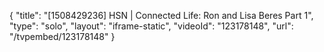 {
    "title": "[1508429236] HSN | Connected Life: Ron and Lisa Beres Part 1",
    "type": "solo",
    "layout": "iframe-static",
    "videoId": "123178148",
    "url": "\/tvpembed\/123178148"
}